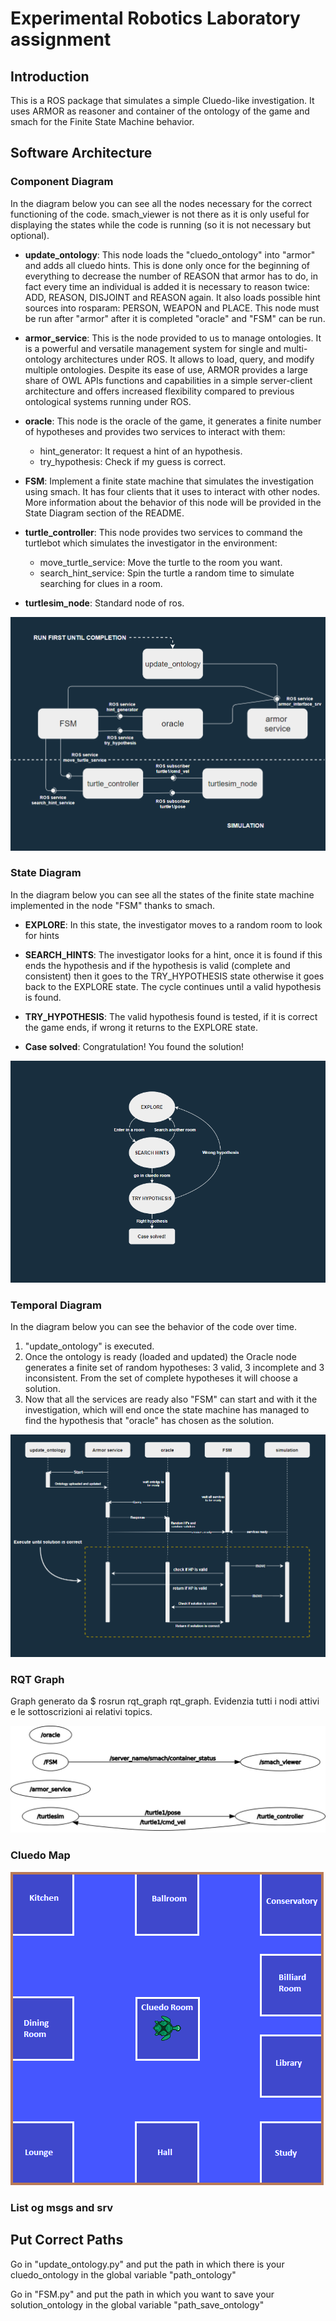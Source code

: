 # Experimental Robotics Laboratory assignment

## Introduction
This is a ROS package that simulates a simple Cluedo-like investigation. It uses ARMOR as reasoner and container of the ontology of the game and smach for the Finite State Machine behavior.

## Software Architecture
### Component Diagram
In the diagram below you can see all the nodes necessary for the correct functioning of the code. smach_viewer is not there as it is only useful for displaying the states while the code is running (so it is not necessary but optional).

* **update_ontology**: This node loads the "cluedo_ontology" into "armor" and adds all cluedo hints. This is done only once for the beginning of everything to decrease the number of REASON that armor has to do, in fact every time an individual is added it is necessary to reason twice: ADD, REASON, DISJOINT and REASON again. It also loads possible hint sources into rosparam: PERSON, WEAPON and PLACE. This node must be run after "armor" after it is completed "oracle" and "FSM" can be run.

* **armor_service**: This is the node provided to us to manage ontologies. It is a powerful and versatile management system for single and multi-ontology architectures under ROS. It allows to load, query, and modify multiple ontologies. Despite its ease of use, ARMOR provides a large share of OWL APIs functions and capabilities in a simple server-client architecture and offers increased flexibility compared to previous ontological systems running under ROS.

* **oracle**:  This node is the oracle of the game, it generates a finite number of hypotheses and provides two services to interact with them:
  * hint_generator: It request a hint of an hypothesis. 
  * try_hypothesis: Check if my guess is correct.

* **FSM**: Implement a finite state machine that simulates the investigation using smach. It has four clients that it uses to interact with other nodes. More information about the behavior of this node will be provided in the State Diagram section of the README.

* **turtle_controller**: This node provides two services to command the turtlebot which simulates the investigator in the environment:
  * move_turtle_service: Move the turtle to the room you want.
  * search_hint_service: Spin the turtle a random time to simulate searching for clues in a room.

* **turtlesim_node**: Standard node of ros.

![Alt text](/images/component.PNG?raw=true)

### State Diagram
In the diagram below you can see all the states of the finite state machine implemented in the node "FSM" thanks to smach.

* **EXPLORE**: In this state, the investigator moves to a random room to look for hints

* **SEARCH_HINTS**: The investigator looks for a hint, once it is found if this ends the hypothesis and if the hypothesis is valid (complete and consistent) then it goes to the TRY_HYPOTHESIS state otherwise it goes back to the EXPLORE state. The cycle continues until a valid hypothesis is found.

* **TRY_HYPOTHESIS**: The valid hypothesis found is tested, if it is correct the game ends, if wrong it returns to the EXPLORE state.

* **Case solved**: Congratulation! You found the solution!

![Alt text](/images/state.PNG?raw=true)

### Temporal Diagram
In the diagram below you can see the behavior of the code over time.
 
1) "update_ontology" is executed.
2) Once the ontology is ready (loaded and updated) the Oracle node generates a finite set of random hypotheses: 3 valid, 3 incomplete and 3 inconsistent. From the set of complete hypotheses it will choose a solution.
3) Now that all the services are ready also "FSM" can start and with it the investigation, which will end once the state machine has managed to find the hypothesis that "oracle" has chosen as the solution.

![Alt text](/images/temporal.PNG?raw=true)

### RQT Graph
Graph generato da $ rosrun rqt_graph rqt_graph. Evidenzia tutti i nodi attivi e le sottoscrizioni ai relativi topics. 

![Alt text](/images/rqt_graph.jpeg?raw=true)

### Cluedo Map
![Alt text](/images/turtle_map.PNG?raw=true)

### List og msgs and srv

## Put Correct Paths
Go in "update_ontology.py" and put the path in which there is your cluedo_ontology in the global variable "path_ontology"

Go in "FSM.py" and put the path in which you want to save your solution_ontology in the global variable "path_save_ontology"
